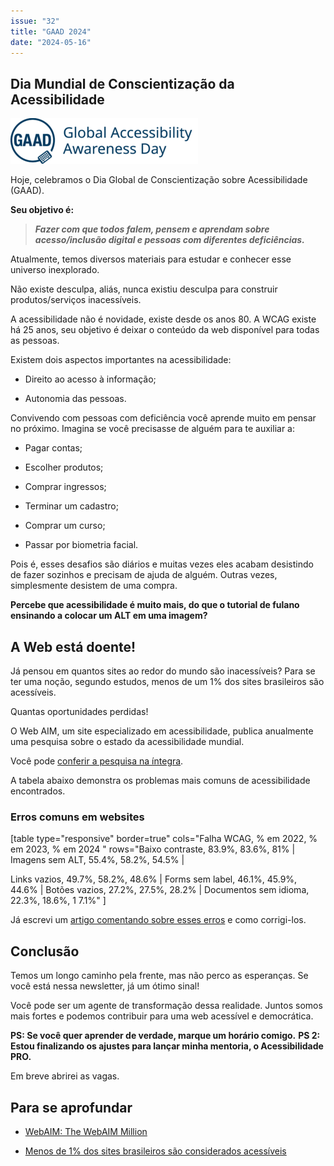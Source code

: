 ```yaml
---
issue: "32"
title: "GAAD 2024"
date: "2024-05-16"
---
```


## Dia Mundial de Conscientização da Acessibilidade

![](images/gaad-300x73.webp)

Hoje, celebramos o Dia Global de Conscientização sobre Acessibilidade (GAAD).

**Seu objetivo é:**

> **_Fazer com que todos falem, pensem e aprendam sobre acesso/inclusão digital e pessoas com diferentes deficiências._**

Atualmente, temos diversos materiais para estudar e conhecer esse universo inexplorado.

Não existe desculpa, aliás, nunca existiu desculpa para construir produtos/serviços inacessíveis.

A acessibilidade não é novidade, existe desde os anos 80. A WCAG existe há 25 anos, seu objetivo é deixar o conteúdo da web disponível para todas as pessoas.

Existem dois aspectos importantes na acessibilidade:

- Direito ao acesso à informação;

- Autonomia das pessoas.

Convivendo com pessoas com deficiência você aprende muito em pensar no próximo.
Imagina se você precisasse de alguém para te auxiliar a:

- Pagar contas;


- Escolher produtos;


- Comprar ingressos;


- Terminar um cadastro;


- Comprar um curso;


- Passar por biometria facial.


Pois é, esses desafios são diários e muitas vezes eles acabam desistindo de fazer sozinhos e precisam de ajuda de alguém.
Outras vezes, simplesmente desistem de uma compra.

**Percebe que acessibilidade é muito mais, do que o tutorial de fulano ensinando a colocar um ALT em uma imagem?**

## A Web está doente!

Já pensou em quantos sites ao redor do mundo são inacessíveis? Para se ter uma noção, segundo estudos, menos de um 1% dos sites brasileiros são acessíveis.

Quantas oportunidades perdidas!

O Web AIM, um site especializado em acessibilidade, publica anualmente uma pesquisa sobre o estado da acessibilidade mundial.

Você pode [conferir a pesquisa na íntegra](https://webaim.org/projects/million/).

A tabela abaixo demonstra os problemas mais comuns de acessibilidade encontrados.

### Erros comuns em websites

\[table type="responsive" border=true" cols="Falha WCAG, % em 2022, % em 2023, % em 2024 " rows="Baixo contraste, 83.9%, 83.6%, 81% | Imagens sem ALT, 55.4%, 58.2%, 54.5% |

Links vazios, 49.7%, 58.2%, 48.6% | Forms sem label, 46.1%, 45.9%, 44.6% | Botões vazios, 27.2%, 27.5%, 28.2% | Documentos sem idioma, 22.3%, 18.6%, 1 7.1%" \]

Já escrevi um [artigo comentando sobre esses erros](https://brunopulis.com/6-maiores-erros-de-acessibilidade-digital) e como corrigi-los.

## Conclusão

Temos um longo caminho pela frente, mas não perco as esperanças.
Se você está nessa newsletter, já um ótimo sinal!

Você pode ser um agente de transformação dessa realidade.
Juntos somos mais fortes e podemos contribuir para uma web acessível e democrática.

**PS: Se você quer aprender de verdade, marque um horário comigo.**
**PS 2: Estou finalizando os ajustes para lançar minha mentoria, o Acessibilidade PRO.**

Em breve abrirei as vagas.

## Para se aprofundar

- [WebAIM: The WebAIM Million](https://webaim.org/projects/million/)

- [Menos de 1% dos sites brasileiros são considerados acessíveis](https://forbes.com.br/forbesesg/2021/07/menos-de-1-dos-sites-brasileiros-sao-considerados-acessiveis-diz-pesquisa/)
